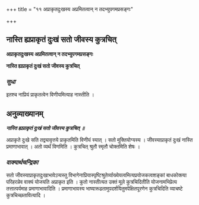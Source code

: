 +++
title = "११ अप्राकृतदुःखस्य अप्रमितत्वान् न तदभ्युपगमप्रसङ्गः"

+++


## नास्ति ह्यप्राकृतं दुःखं सतो जीवस्य कुत्रचित्

**अप्राकृतदुःखस्य अप्रमितत्वान् न तदभ्युपगमप्रसङ्गः**

**नास्ति ह्यप्राकृतं दुःखं सतो जीवस्य कुत्रचित्**

### ***सुधा***

इतश्च नाप्रियं प्राकृतत्वेन विणीयमित्याह नास्तीति ।

## **अनुव्याख्यानम्**

***नास्ति ह्यप्राकृतं दुःखं सतो जीवस्य कुत्रचित् ॥***

अप्राकृते दुःखे सति तद्व्यावृत्तये प्राकृतमिति विणीयं स्यात् । सतो मुक्तियोग्यस्य । जीवस्याप्राकृतं दुःखं नास्ति प्रमाणाभावात् । अतो व्यर्थं विणमिति । कुत्रचित् श्रुतौ स्मृतौ चोक्तमिति शेषः ।

### ***वाक्यार्थचन्द्रिका***

सतो जीवस्याप्राकृतदुःखाभावेऽप्यस्तु विभागेनाप्रियास्पृष्टिश्रुतेर्व्याख्येयत्वमित्यप्रयोजकत्वशङ्कां बाधकोक्त्या परिहरन्नेव वाक्यं योजयति अप्राकृत इति । कुतो नास्तीत्यत उक्तं मूले कुत्रचिदितीति योजनामभिप्रेत्य तत्तात्पर्यमाह प्रमाणाभावादिति । प्रमाणाभावस्य भाष्यारूढतामुपदर्शयितुमपेक्षितपूरणेन कुत्रचिदिति व्याचष्टे कुत्रचिच्छतावित्यादि ।

